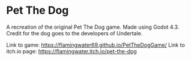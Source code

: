 # Pet The Dog
A recreation of the original Pet The Dog game. Made using Godot 4.3. Credit for the dog goes to the developers of Undertale.

Link to game: https://flamingwater69.github.io/PetTheDogGame/
Link to itch.io page: https://flamingwater.itch.io/pet-the-dog